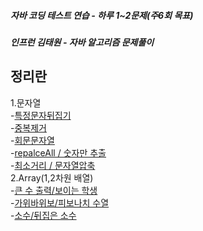 ##### 자바 코딩 테스트 연습 - 하루 1~2문제(주6회 목표)  
##### 인프런 김태원 - 자바 알고리즘 문제풀이 

## 정리란
1.문자열  
 -[특정문자뒤집기](https://hee-story6.tistory.com/130)  
 -[중복제거](https://hee-story6.tistory.com/131)  
 -[회문문자열](https://hee-story6.tistory.com/132)  
 -[repalceAll / 숫자만 추출](https://hee-story6.tistory.com/135)  
 -[최소거리 / 문자열압축](https://hee-story6.tistory.com/136)  
2.Array(1,2차원 배열)  
 -[큰 수 출력/보이는  학생](https://hee-story6.tistory.com/142)  
 -[가위바위보/피보나치 수열](https://hee-story6.tistory.com/145)  
 -[소수/뒤집은 소수](https://hee-story6.tistory.com/151)  
